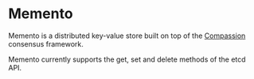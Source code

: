 # Memento

Memento is a distributed key-value store built on top of the
[Compassion](https://github.com/bigeasy/compassion) consensus framework.

Memento currently supports the get, set and delete methods of the etcd API.
